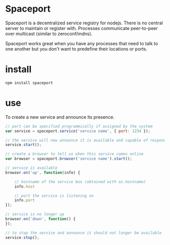 # Spaceport

Spaceport is a decentralized service registry for nodejs. There is no central server to maintain or register with. Processes communicate peer-to-peer over multicast (similar to zeroconf/mdns).

Spaceport works great when you have any processes that need to talk to one another but you don't want to predefine their locations or ports.

# install

```
npm install spaceport
```

# use

To create a new service and announce its presence.

```javascript
// port can be specified programmically if assigned by the system
var service = spaceport.service('service name', { port: 1234 });

// the service will now announce it is available and capable of responding to requests
service.start();

// create a browser to tell us when this service comes online
var browser = spaceport.browser('service name').start();

// service is available
browser.on('up', function(info) {

    // hostname of the service box (obtained with os.hostname)
    info.host

    // port the service is listening on
    info.port
});

// service is no longer up
browser.on('down', function() {
});

// to stop the service and announce it should not longer be available
service.stop();
```
